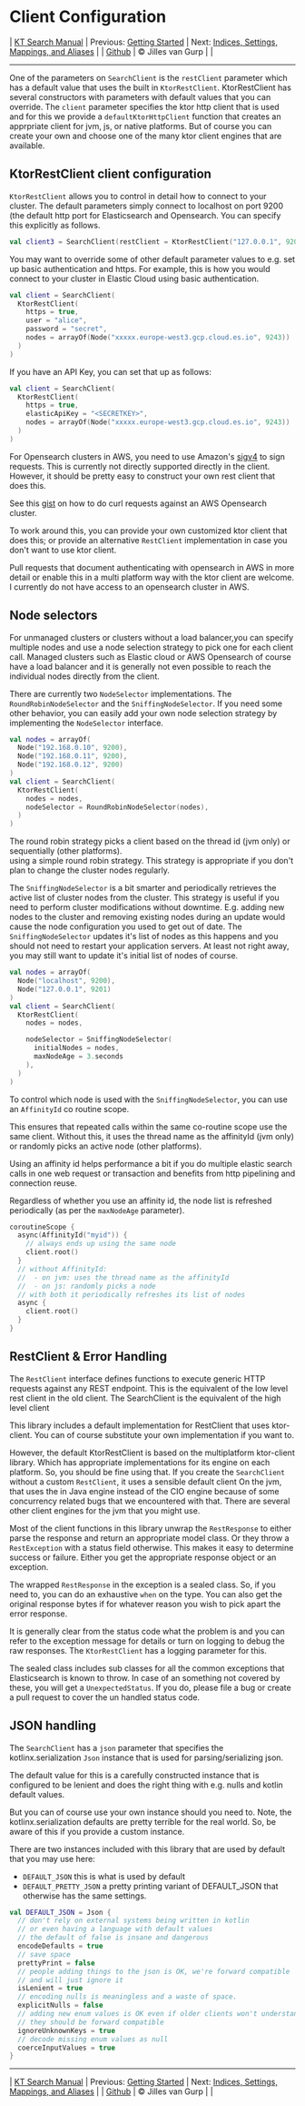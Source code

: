 # Client Configuration 

| [KT Search Manual](README.md) | Previous: [Getting Started](GettingStarted.md) | Next: [Indices, Settings, Mappings, and Aliases](IndexManagement.md) |
| [Github](https://github.com/jillesvangurp/kt-search) | &copy; Jilles van Gurp |  |

---                

One of the parameters on `SearchClient` is the `restClient` parameter which has a default value
that uses the built in `KtorRestClient`. KtorRestClient has several constructors with parameters 
with default values that you can override. The `client` parameter specifies the ktor http client
that is used and for this we provide a `defaultKtorHttpClient` function that creates an apprpriate
client for jvm, js, or native platforms. But of course you can create your own and choose one of the 
many ktor client engines that are available.       

## KtorRestClient client configuration

`KtorRestClient` allows you to control in detail how to
connect to your cluster. The default parameters simply connect to localhost on port 9200 (the default
http port for Elasticsearch and Opensearch. You can specify this explicitly as follows.

```kotlin
val client3 = SearchClient(restClient = KtorRestClient("127.0.0.1", 9200))
```

You may want to override some of other default parameter values to e.g. set up basic authentication and https. 
For example, this is how you would
connect to your cluster in Elastic Cloud using basic authentication.

```kotlin
val client = SearchClient(
  KtorRestClient(
    https = true,
    user = "alice",
    password = "secret",
    nodes = arrayOf(Node("xxxxx.europe-west3.gcp.cloud.es.io", 9243))
  )
)
```

If you have an API Key, you can set that up as follows:

```kotlin
val client = SearchClient(
  KtorRestClient(
    https = true,
    elasticApiKey = "<SECRETKEY>",
    nodes = arrayOf(Node("xxxxx.europe-west3.gcp.cloud.es.io", 9243))
  )
)
```

For Opensearch clusters in AWS, you need to use Amazon's [sigv4](https://docs.aws.amazon.com/IAM/latest/UserGuide/reference_aws-signing.html) to sign requests. This is currently 
not directly supported directly in the client. However, it should be pretty easy to construct your own rest client that does this.
 
 See this [gist](https://gist.github.com/hassaku63/e3ed3cac288d429563cdddf1768613d6) on how
 to do curl requests against an AWS Opensearch cluster.

To work around this, you can provide your own customized ktor client that 
 does this; or provide an alternative `RestClient` implementation in case you don't want to use ktor client. 
 
 Pull requests that document authenticating with opensearch in AWS in more detail 
 or enable this in a multi platform way with the ktor client are welcome. I currently
 do not have access to an opensearch cluster in AWS.

## Node selectors

For unmanaged clusters or clusters without a load balancer,you can specify multiple nodes and use a node selection strategy to 
pick one for each client call. Managed clusters such as 
Elastic cloud or AWS Opensearch of course have a load balancer and it is generally not even
possible to reach the individual nodes directly from the client.
            
There are currently two `NodeSelector` implementations. The `RoundRobinNodeSelector` and the 
`SniffingNodeSelector`. If you need some other behavior, you can easily add your own node selection strategy 
by implementing the `NodeSelector` interface.

```kotlin
val nodes = arrayOf(
  Node("192.168.0.10", 9200),
  Node("192.168.0.11", 9200),
  Node("192.168.0.12", 9200)
)
val client = SearchClient(
  KtorRestClient(
    nodes = nodes,
    nodeSelector = RoundRobinNodeSelector(nodes),
  )
)
```

The round robin strategy picks a client based on the thread id (jvm only) or sequentially (other platforms).            
using a simple round robin strategy. This strategy is appropriate if you don't plan to change the 
cluster nodes regularly.              

The `SniffingNodeSelector` is a bit smarter and periodically retrieves the active list of 
 cluster nodes from the cluster. This strategy is useful if you need to perform cluster 
 modifications without downtime. E.g. adding new nodes to the cluster and removing existing nodes
 during an update would cause the node configuration you used to get out of date. The 
 `SniffingNodeSelector` updates it's list of nodes as this happens and you should not need
 to restart your application servers. At least not right away, you may still want to update
 it's initial list of nodes of course.

```kotlin
val nodes = arrayOf(
  Node("localhost", 9200),
  Node("127.0.0.1", 9201)
)
val client = SearchClient(
  KtorRestClient(
    nodes = nodes,

    nodeSelector = SniffingNodeSelector(
      initialNodes = nodes,
      maxNodeAge = 3.seconds
    ),
  )
)
```

To control which node is used with the `SniffingNodeSelector`, you can use an `AffinityId` co routine scope. 

This ensures that repeated calls within the same co-routine scope use the same client. Without this, 
it uses the thread name as the affinityId (jvm only) or randomly picks an active node (other platforms). 

Using an affinity id helps performance a bit if you do multiple elastic search calls
in one web request or transaction and benefits from http pipelining and connection reuse.

Regardless of whether you use an affinity id, the node list is refreshed periodically (as per the `maxNodeAge` parameter).

```kotlin
coroutineScope {
  async(AffinityId("myid")) {
    // always ends up using the same node
    client.root()
  }
  // without AffinityId:
  //  - on jvm: uses the thread name as the affinityId
  //  - on js: randomly picks a node
  // with both it periodically refreshes its list of nodes
  async {
    client.root()
  }
}
```

## RestClient & Error Handling

The `RestClient` interface defines functions to execute generic HTTP requests 
against any REST endpoint. This is the equivalent of the low level rest client in the old client. The SearchClient is the equivalent of the high level client

This library includes a default implementation for RestClient that uses ktor-client. You 
can of course substitute your own implementation if you want to.

However, the default KtorRestClient is based on the multiplatform ktor-client library. Which has appropriate implementations for its engine on
each platform. So, you should be fine using that. If you create the `SearchClient` without a custom `RestClient`, it uses a sensible default client
On the jvm, that uses the in Java engine instead of the CIO engine because of some
concurrency related bugs that we encountered with that. There are several other client engines for the jvm that
 you might use.
  
Most of the client functions in this library unwrap the `RestResponse` to either parse the
 response and return an appropriate model class. Or they throw a `RestException` with a status field otherwise. This makes it easy
 to determine success or failure. Either you get the appropriate response object
 or an exception.
 
The wrapped `RestResponse` in the exception is a sealed class. So, if you need to, you can do an exhaustive 
`when` on the type. You can also get the original response bytes if for whatever reason you wish to
pick apart the error response.
 
It is generally clear from the status code what the problem is and you can refer 
to the exception message for details or turn on logging to debug the raw responses. The `KtorRestClient` 
has a logging parameter for this.

The sealed class includes sub classes for all the common exceptions that Elasticsearch is known to throw. In case
of an something not covered by these, you will get a `UnexpectedStatus`. If you do, please file a bug or
create a pull request to cover the un handled status code.

## JSON handling

The `SearchClient` has a `json` parameter that specifies the kotlinx.serialization `Json` instance that 
is used for parsing/serializing json.

The default value for this is a carefully constructed instance that is configured
to be lenient and does the right thing with e.g. nulls and kotlin default values. 

But you can of course use your own instance should you need to. Note, the kotlinx.serialization defaults are pretty 
terrible for the real world. So, be aware of this if you provide a custom instance.
           
There are two instances included with this library that are used by default that you may use here:

- `DEFAULT_JSON` this is what is used by default
- `DEFAULT_PRETTY_JSON` a pretty printing variant of DEFAULT_JSON that otherwise has the same settings.

```kotlin
val DEFAULT_JSON = Json {
  // don't rely on external systems being written in kotlin
  // or even having a language with default values
  // the default of false is insane and dangerous
  encodeDefaults = true
  // save space
  prettyPrint = false
  // people adding things to the json is OK, we're forward compatible
  // and will just ignore it
  isLenient = true
  // encoding nulls is meaningless and a waste of space.
  explicitNulls = false
  // adding new enum values is OK even if older clients won't understand it
  // they should be forward compatible
  ignoreUnknownKeys = true
  // decode missing enum values as null
  coerceInputValues = true
}
```



---

| [KT Search Manual](README.md) | Previous: [Getting Started](GettingStarted.md) | Next: [Indices, Settings, Mappings, and Aliases](IndexManagement.md) |
| [Github](https://github.com/jillesvangurp/kt-search) | &copy; Jilles van Gurp |  |